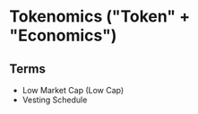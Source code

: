 # Tokenomics ("Token" + "Economics")

<!--
https://youtu.be/ka1HJ8NtgfQ

https://dappradar.com/binance-smart-chain/defi/pancakeswap
CAP/TVL
-->

## Terms

- Low Market Cap (Low Cap)
- Vesting Schedule

<!--
https://messari.io/asset/ETHEREUM/profile/supply-schedule
-->
